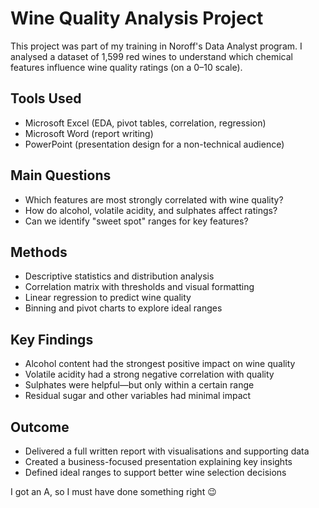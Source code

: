 # Wine Quality Analysis Project

This project was part of my training in Noroff's Data Analyst program. I analysed a dataset of 1,599 red wines to understand which chemical features influence wine quality ratings (on a 0–10 scale).

## Tools Used
- Microsoft Excel (EDA, pivot tables, correlation, regression)
- Microsoft Word (report writing)
- PowerPoint (presentation design for a non-technical audience)

## Main Questions
- Which features are most strongly correlated with wine quality?
- How do alcohol, volatile acidity, and sulphates affect ratings?
- Can we identify "sweet spot" ranges for key features?

## Methods
- Descriptive statistics and distribution analysis
- Correlation matrix with thresholds and visual formatting
- Linear regression to predict wine quality
- Binning and pivot charts to explore ideal ranges

## Key Findings
- Alcohol content had the strongest positive impact on wine quality
- Volatile acidity had a strong negative correlation with quality
- Sulphates were helpful—but only within a certain range
- Residual sugar and other variables had minimal impact

## Outcome
- Delivered a full written report with visualisations and supporting data
- Created a business-focused presentation explaining key insights
- Defined ideal ranges to support better wine selection decisions

I got an A, so I must have done something right 😉
